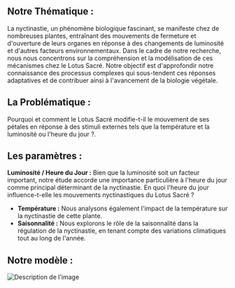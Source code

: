##  Notre Thématique :
La nyctinastie, un phénomène biologique fascinant, se manifeste chez de nombreuses plantes, entraînant des mouvements de fermeture et d'ouverture de leurs organes en réponse à des changements de luminosité et d'autres facteurs environnementaux. Dans le cadre de notre recherche, nous nous concentrons sur la compréhension et la modélisation de ces mécanismes chez le Lotus Sacré. Notre objectif est d'approfondir notre connaissance des processus complexes qui sous-tendent ces réponses adaptatives et de contribuer ainsi à l'avancement de la biologie végétale.

## La Problématique : 
Pourquoi et comment le Lotus Sacré modifie-t-il le mouvement de ses pétales en réponse à des stimuli externes tels que la température et la luminosité ou l'heure du jour ?.


## Les paramètres :    
 **Luminosité / Heure du Jour :** Bien que la luminosité soit un facteur important, notre étude accorde une importance particulière à l'heure du jour comme principal déterminant de la nyctinastie.  En quoi l'heure du jour influence-t-elle les mouvements nyctinastiques du Lotus Sacré ?
- **Température :** Nous analysons également l'impact de la température sur la nyctinastie de cette plante.
- **Saisonnalité :** Nous explorons le rôle de la saisonnalité dans la régulation de la nyctinastie, en tenant compte des variations climatiques tout au long de l'année.

## Notre modèle :
<img src="https://github.com/are-dynamic-2024-g4/nyctinastie-lotus/raw/main/modele.png" alt="Description de l'image">



